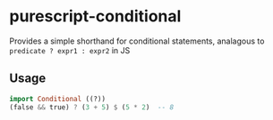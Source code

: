 # purescript-conditional

Provides a simple shorthand for conditional statements, analagous to `predicate ? expr1 : expr2` in JS

## Usage

```purescript
import Conditional ((?))
(false && true) ? (3 + 5) $ (5 * 2)  -- 8
```
